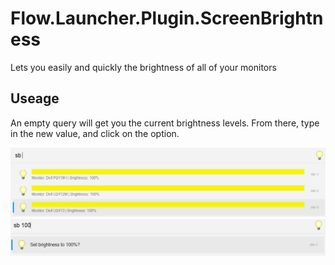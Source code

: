# Flow.Launcher.Plugin.ScreenBrightness
Lets you easily and quickly the brightness of all of your monitors

## Useage

An empty query will get you the current brightness levels. From there, type in the new value, and click on the option.

![alt text](assets/get_brightness.png)
![alt text](assets/set_brightness.png)
